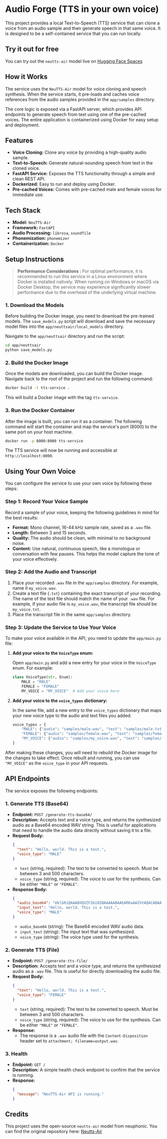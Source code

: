 # Audio Forge (TTS in your own voice)


This project provides a local Text-to-Speech (TTS) service that can clone a voice from an audio sample and then generate speech in that same voice. It is designed to be a self-contained service that you can run locally.

## Try it out for free

You can try out the `neutts-air` model live on [Hugging Face Spaces](https://huggingface.co/spaces/neuphonic/neutts-air)

## How it Works

The service uses the `NeuTTS-Air` model for voice cloning and speech synthesis. When the service starts, it pre-loads and caches voice references from the audio samples provided in the `app/samples` directory.

The core logic is exposed via a FastAPI server, which provides API endpoints to generate speech from text using one of the pre-cached voices. The entire application is containerized using Docker for easy setup and deployment.

## Features

*   **Voice Cloning:** Clone any voice by providing a high-quality audio sample.
*   **Text-to-Speech:** Generate natural-sounding speech from text in the cloned voice.
*   **FastAPI Service:** Exposes the TTS functionality through a simple and clean REST API.
*   **Dockerized:** Easy to run and deploy using Docker.
*   **Pre-cached Voices:** Comes with pre-cached male and female voices for immediate use.

## Tech Stack

*   **Model:** `NeuTTS-Air`
*   **Framework:** `FastAPI`
*   **Audio Processing:** `librosa`, `soundfile`
*   **Phonemization:** `phonemizer`
*   **Containerization:** `Docker`

## Setup Instructions

> **Performance Considerations :** For optimal performance, it is recommended to run this service in a Linux environment where Docker is installed natively. When running on Windows or macOS via Docker Desktop, the service may experience significantly slower performance due to the overhead of the underlying virtual machine.


### 1. Download the Models

Before building the Docker image, you need to download the pre-trained models. The `save_models.py` script will download and save the necessary model files into the `app/neuttsair/local_models` directory.

Navigate to the `app/neuttsair` directory and run the script:

```bash
cd app/neuttsair
python save_models.py
```

### 2. Build the Docker Image

Once the models are downloaded, you can build the Docker image. Navigate back to the root of the project and run the following command:

```bash
docker build -t tts-service .
```

This will build a Docker image with the tag `tts-service`.

### 3. Run the Docker Container

After the image is built, you can run it as a container. The following command will start the container and map the service's port (8000) to the same port on your host machine.

```bash
docker run -p 8000:8000 tts-service
```

The TTS service will now be running and accessible at `http://localhost:8000`.

## Using Your Own Voice

You can configure the service to use your own voice by following these steps:

### Step 1: Record Your Voice Sample

Record a sample of your voice, keeping the following guidelines in mind for the best results:

*   **Format:** Mono channel, 16-44 kHz sample rate, saved as a `.wav` file.
*   **Length:** Between 3 and 15 seconds.
*   **Quality:** The audio should be clean, with minimal to no background noise.
*   **Content:** Use natural, continuous speech, like a monologue or conversation with few pauses. This helps the model capture the tone of your voice effectively.

### Step 2: Add the Audio and Transcript

1.  Place your recorded `.wav` file in the `app/samples` directory. For example, name it `my_voice.wav`.
2.  Create a text file (`.txt`) containing the exact transcript of your recording. The name of the text file should match the name of your `.wav` file. For example, if your audio file is `my_voice.wav`, the transcript file should be `my_voice.txt`.
3.  Place the transcript file in the same `app/samples` directory.

### Step 3: Update the Service to Use Your Voice

To make your voice available in the API, you need to update the `app/main.py` file:

1.  **Add your voice to the `VoiceType` enum:**

    Open `app/main.py` and add a new entry for your voice in the `VoiceType` enum. For example:

    ```python
    class VoiceType(str, Enum):
        MALE = "MALE"
        FEMALE = "FEMALE"
        MY_VOICE = "MY_VOICE"  # Add your voice here
    ```

2.  **Add your voice to the `voice_types` dictionary:**

    In the same file, add a new entry to the `voice_types` dictionary that maps your new voice type to the audio and text files you added.

    ```python
    voice_types = {
        "MALE": {"audio": "samples/male.wav", "text": "samples/male.txt"},
        "FEMALE": {"audio": "samples/female.wav", "text": "samples/female.txt"},
        "MY_VOICE": {"audio": "samples/my_voice.wav", "text": "samples/my_voice.txt"}  # Add your voice here
    }
    ```

After making these changes, you will need to rebuild the Docker image for the changes to take effect. Once rebuilt and running, you can use `"MY_VOICE"` as the `voice_type` in your API requests.


## API Endpoints

The service exposes the following endpoints:

### 1. Generate TTS (Base64)

*   **Endpoint:** `POST /generate-tts-base64/`
*   **Description:** Accepts text and a voice type, and returns the synthesized audio as a Base64 encoded WAV string. This is useful for applications that need to handle the audio data directly without saving it to a file.
*   **Request Body:**
    ```json
    {
      "text": "Hello, world. This is a test.",
      "voice_type": "MALE"
    }
    ```
    *   `text` (string, required): The text to be converted to speech. Must be between 3 and 500 characters.
    *   `voice_type` (string, required): The voice to use for the synthesis. Can be either `"MALE"` or `"FEMALE"`.
*   **Response Body:**
    ```json
    {
      "audio_base64": "UklGRiQAAABXQVZFZm10IBAAAAABAAEARKwAAIhYAQACABAAAABkYXRhIAAAAA...",
      "input_text": "Hello, world. This is a test.",
      "voice_type": "MALE"
    }
    ```
    *   `audio_base64` (string): The Base64 encoded WAV audio data.
    *   `input_text` (string): The input text that was synthesized.
    *   `voice_type` (string): The voice type used for the synthesis.

### 2. Generate TTS (File)

*   **Endpoint:** `POST /generate-tts-file/`
*   **Description:** Accepts text and a voice type, and returns the synthesized audio as a `.wav` file. This is useful for directly downloading the audio file.
*   **Request Body:**
    ```json
    {
      "text": "Hello, world. This is a test.",
      "voice_type": "FEMALE"
    }
    ```
    *   `text` (string, required): The text to be converted to speech. Must be between 3 and 500 characters.
    *   `voice_type` (string, required): The voice to use for the synthesis. Can be either `"MALE"` or `"FEMALE"`.
*   **Response:**
    *   The response is a `.wav` audio file with the `Content-Disposition` header set to `attachment; filename=output.wav`.

### 3. Health

*   **Endpoint:** `GET /`
*   **Description:** A simple health check endpoint to confirm that the service is running.
*   **Response:**
    ```json
    {
      "message": "NeuTTS-Air API is running."
    }
    ```

## Credits

This project uses the open-source `neutts-air` model from neuphonic. You can find the original repository here: [Neutts-Air](https://github.com/neuphonic/neutts-air/tree/main)
